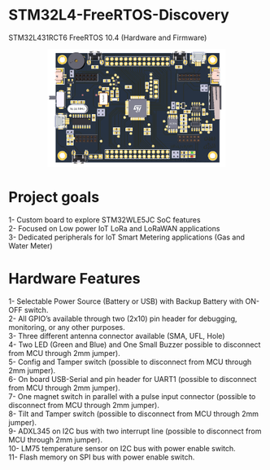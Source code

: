 # STM32L4-FreeRTOS-Discovery
STM32L431RCT6 FreeRTOS 10.4  (Hardware and Firmware)

<p align="center">
  <img src="/hardware/img/04-top-pdf-3d.PNG" width="350" title="hover text">
</p>

# Project goals
  1- Custom board to explore STM32WLE5JC SoC features\
  2- Focused on Low power IoT LoRa and LoRaWAN applications\
  3- Dedicated peripherals for IoT Smart Metering applications (Gas and Water Meter)

# Hardware Features
  1- Selectable Power Source (Battery or USB) with Backup Battery with ON-OFF switch.\
  2- All GPIO’s available through two (2x10) pin header for debugging, monitoring, or any other purposes.\
  3- Three different antenna connector available (SMA, UFL, Hole)\
  4- Two LED (Green and Blue) and One Small Buzzer possible to disconnect from MCU through 2mm jumper).\
  5- Config and Tamper switch (possible to disconnect from MCU through 2mm jumper).\
  6- On board USB-Serial and pin header for UART1 (possible to disconnect from MCU through 2mm jumper).\
  7- One magnet switch in parallel with a pulse input connector (possible to disconnect from MCU through 2mm jumper).\
  8- Tilt and Tamper switch (possible to disconnect from MCU through 2mm jumper).\
  9- ADXL345 on I2C bus with two interrupt line (possible to disconnect from MCU through 2mm jumper).\
  10- LM75 temperature  sensor on I2C bus with power enable switch. \
  11- Flash memory on SPI bus with power enable switch.

 

